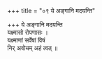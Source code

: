+++
title = "०९ ये अङ्गानि मदयन्ति"

+++
ये अङ्गानि मदयन्ति  
यक्ष्मासो रोपणासः ।  
यक्ष्माणां सर्वेषां विषं  
निर् अवोचम् अहं त्वत् ॥